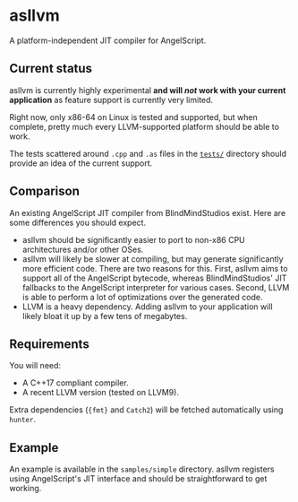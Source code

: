 # asllvm

A platform-independent JIT compiler for AngelScript.

## Current status

asllvm is currently highly experimental **and will *not* work with your current application** as feature support
is currently very limited.

Right now, only x86-64 on Linux is tested and supported, but when complete, pretty much every LLVM-supported platform
should be able to work.

The tests scattered around `.cpp` and `.as` files in the [`tests/`](tests/) directory should provide an idea of the
current support.

## Comparison

An existing AngelScript JIT compiler from BlindMindStudios exist. Here are some differences you should expect.

- asllvm should be significantly easier to port to non-x86 CPU architectures and/or other OSes.
- asllvm will likely be slower at compiling, but may generate significantly more efficient code. There are two reasons
for this. First, asllvm aims to support all of the AngelScript bytecode, whereas BlindMindStudios' JIT fallbacks to the
AngelScript interpreter for various cases. Second, LLVM is able to perform a lot of optimizations over the generated
code.
- LLVM is a heavy dependency. Adding asllvm to your application will likely bloat it up by a few tens of megabytes.

## Requirements

You will need:
- A C++17 compliant compiler.
- A recent LLVM version (tested on LLVM9).

Extra dependencies (`{fmt}` and `Catch2`) will be fetched automatically using `hunter`.

## Example

An example is available in the `samples/simple` directory.
asllvm registers using AngelScript's JIT interface and should be straightforward to get working.
